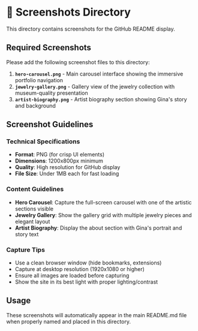 # 📸 Screenshots Directory

This directory contains screenshots for the GitHub README display.

## Required Screenshots

Please add the following screenshot files to this directory:

1. **`hero-carousel.png`** - Main carousel interface showing the immersive portfolio navigation
2. **`jewelry-gallery.png`** - Gallery view of the jewelry collection with museum-quality presentation  
3. **`artist-biography.png`** - Artist biography section showing Gina's story and background

## Screenshot Guidelines

### Technical Specifications
- **Format**: PNG (for crisp UI elements)
- **Dimensions**: 1200x800px minimum
- **Quality**: High resolution for GitHub display
- **File Size**: Under 1MB each for fast loading

### Content Guidelines
- **Hero Carousel**: Capture the full-screen carousel with one of the artistic sections visible
- **Jewelry Gallery**: Show the gallery grid with multiple jewelry pieces and elegant layout
- **Artist Biography**: Display the about section with Gina's portrait and story text

### Capture Tips
- Use a clean browser window (hide bookmarks, extensions)
- Capture at desktop resolution (1920x1080 or higher)
- Ensure all images are loaded before capturing
- Show the site in its best light with proper lighting/contrast

## Usage

These screenshots will automatically appear in the main README.md file when properly named and placed in this directory.
